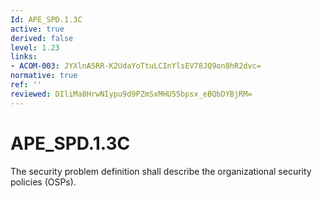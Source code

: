 ```yaml
---
Id: APE_SPD.1.3C
active: true
derived: false
level: 1.23
links:
- ACOM-003: JYXlnA5RR-K2UdaYoTtuLCInYlsEV78JQ9on8hR2dvc=
normative: true
ref: ''
reviewed: DIliMa8HrwNIypu9d9PZmSxMHU55bpsx_eBQbDYBjRM=
---
```


# APE_SPD.1.3C

The security problem definition shall describe the organizational security policies (OSPs).